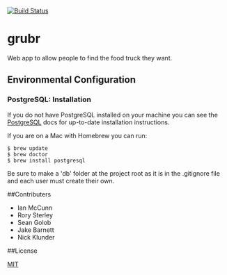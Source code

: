 [![Build Status](https://travis-ci.org/grubr/grubr.svg)](https://travis-ci.org/grubr/grubr)
# grubr

Web app to allow people to find the food truck they want.


## Environmental Configuration

### PostgreSQL: Installation

If you do not have PostgreSQL installed on your machine you can see the
[PostgreSQL](http://www.postgresql.org/docs/) docs for up-to-date installation
instructions.

If you are on a Mac with Homebrew you can run:
```
$ brew update
$ brew doctor
$ brew install postgresql
```

Be sure to make a 'db' folder at the project root as it is in the .gitignore
file and each user must create their own.


##Contributers

* Ian McCunn
* Rory Sterley
* Sean Golob
* Jake Barnett
* Nick Klunder


##License

[MIT](LICENSE)

